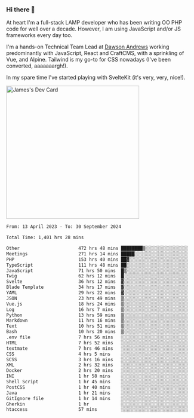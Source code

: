 ### Hi there 👋

<!--
**JamesNock/JamesNock** is a ✨ _special_ ✨ repository because its `README.md` (this file) appears on your GitHub profile.

Here are some ideas to get you started:

- 🔭 I’m currently working on ...
- 🌱 I’m currently learning ...
- 👯 I’m looking to collaborate on ...
- 🤔 I’m looking for help with ...
- 💬 Ask me about ...
- 📫 How to reach me: ...
- 😄 Pronouns: ...
- ⚡ Fun fact: ...
-->
At heart I'm a full-stack LAMP developer who has been writing OO PHP code for well over a decade. However, I am using JavaScript and/or JS frameworks every day too.

I'm a hands-on Technical Team Lead at [Dawson Andrews](https://www.dawsonandrews.com/) working predominantly with JavaScript, React and CraftCMS, with a sprinkling of Vue, and Alpine. Tailwind is my go-to for CSS nowadays (I've been converted, aaaaaaargh!).

In my spare time I've started playing with SvelteKit (it's very, very, nice!).

<a href="https://app.daily.dev/h2onock"><img src="https://api.daily.dev/devcards/v2/XQraFlxE3JPWOlcSuOB2K.png?type=default&r=18u" width="356" alt="James's Dev Card"/></a>

<!--START_SECTION:waka-->

```txt
From: 13 April 2023 - To: 30 September 2024

Total Time: 1,401 hrs 28 mins

Other                      472 hrs 48 mins ████████▒░░░░░░░░░░░░░░░░   33.74 %
Meetings                   271 hrs 14 mins █████░░░░░░░░░░░░░░░░░░░░   19.36 %
PHP                        153 hrs 40 mins ██▓░░░░░░░░░░░░░░░░░░░░░░   10.97 %
TypeScript                 111 hrs 48 mins ██░░░░░░░░░░░░░░░░░░░░░░░   07.98 %
JavaScript                 71 hrs 50 mins  █▒░░░░░░░░░░░░░░░░░░░░░░░   05.13 %
Twig                       62 hrs 12 mins  █░░░░░░░░░░░░░░░░░░░░░░░░   04.44 %
Svelte                     36 hrs 12 mins  ▓░░░░░░░░░░░░░░░░░░░░░░░░   02.58 %
Blade Template             34 hrs 17 mins  ▓░░░░░░░░░░░░░░░░░░░░░░░░   02.45 %
YAML                       29 hrs 22 mins  ▓░░░░░░░░░░░░░░░░░░░░░░░░   02.10 %
JSON                       23 hrs 49 mins  ▒░░░░░░░░░░░░░░░░░░░░░░░░   01.70 %
Vue.js                     18 hrs 24 mins  ▒░░░░░░░░░░░░░░░░░░░░░░░░   01.31 %
Log                        16 hrs 7 mins   ▒░░░░░░░░░░░░░░░░░░░░░░░░   01.15 %
Python                     13 hrs 59 mins  ▒░░░░░░░░░░░░░░░░░░░░░░░░   01.00 %
Markdown                   11 hrs 16 mins  ▒░░░░░░░░░░░░░░░░░░░░░░░░   00.81 %
Text                       10 hrs 51 mins  ▒░░░░░░░░░░░░░░░░░░░░░░░░   00.77 %
Bash                       10 hrs 20 mins  ▒░░░░░░░░░░░░░░░░░░░░░░░░   00.74 %
.env file                  7 hrs 56 mins   ░░░░░░░░░░░░░░░░░░░░░░░░░   00.57 %
HTML                       7 hrs 52 mins   ░░░░░░░░░░░░░░░░░░░░░░░░░   00.56 %
textmate                   7 hrs 46 mins   ░░░░░░░░░░░░░░░░░░░░░░░░░   00.55 %
CSS                        4 hrs 5 mins    ░░░░░░░░░░░░░░░░░░░░░░░░░   00.29 %
SCSS                       3 hrs 16 mins   ░░░░░░░░░░░░░░░░░░░░░░░░░   00.23 %
XML                        2 hrs 32 mins   ░░░░░░░░░░░░░░░░░░░░░░░░░   00.18 %
Docker                     2 hrs 20 mins   ░░░░░░░░░░░░░░░░░░░░░░░░░   00.17 %
INI                        1 hr 58 mins    ░░░░░░░░░░░░░░░░░░░░░░░░░   00.14 %
Shell Script               1 hr 45 mins    ░░░░░░░░░░░░░░░░░░░░░░░░░   00.12 %
PostCSS                    1 hr 40 mins    ░░░░░░░░░░░░░░░░░░░░░░░░░   00.12 %
Java                       1 hr 21 mins    ░░░░░░░░░░░░░░░░░░░░░░░░░   00.10 %
GitIgnore file             1 hr 14 mins    ░░░░░░░░░░░░░░░░░░░░░░░░░   00.09 %
Gherkin                    1 hr            ░░░░░░░░░░░░░░░░░░░░░░░░░   00.07 %
htaccess                   57 mins         ░░░░░░░░░░░░░░░░░░░░░░░░░   00.07 %
```

<!--END_SECTION:waka-->
